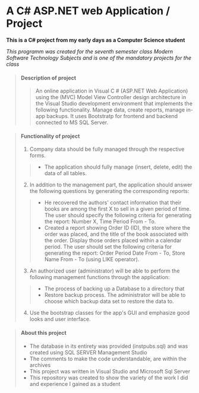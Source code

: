 # A C# ASP.NET web Application / Project

**This is a C# project from my early days as a Computer Science student**

_This programm was created for the seventh semester class Modern Software Technology Subjects 
and is one of the mandatory projects for the class_

> #### Description of project
>
>>An online application in Visual C # (ASP.NET Web Application) using the (MVC) Model View Controller design architecture in the Visual Studio development environment that implements the following functionality. Manage data, create reports, manage in-app backups. It uses Bootstratp for frontend and backend connected to MS SQL Server.

> #### Functionality of project
>
> 1. Company data should be fully managed through the respective forms.
>> - The application should fully manage (insert, delete, edit) the data of all tables.
>
> 2. In addition to the management part, the application should answer the following questions by generating the corresponding reports:
>> - He recovered the authors' contact information that their books are among the first X to sell in a given period of time. The user should specify the following criteria for generating the report: Number X, Time Period From - To.
>> - Created a report showing Order ID (ID), the store where the order was placed, and the title of the book associated with the order. Display those orders placed within a calendar period. The user should set the following criteria for generating the report: Order Period Date From - To, Store Name From - To (using LIKE operator).
>
> 3. An authorized user (administrator) will be able to perform the following management functions through the application:
>> - The process of backing up a Database to a directory that
>> - Restore backup process. The administrator will be able to choose which backup data set to restore the data to.
>
> 4. Use the bootstrap classes for the app's GUI and emphasize good looks and user interface.

> #### About this project
>
> - The database in its entirety was provided (instpubs.sql) and was created using SQL SERVER Management Studio
> - The comments to make the code understandable, are within the archives
> - This project was written in Visual Studio and Microsoft Sql Server
> - This repository was created to show the variety of the work I did and experience I gained as a student
>
